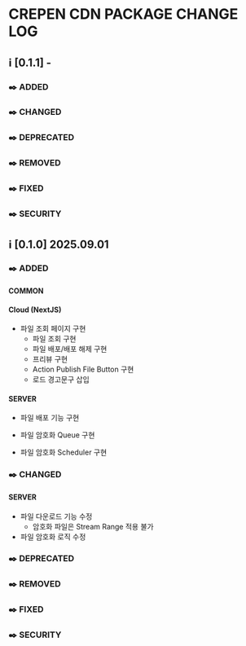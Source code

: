 # CREPEN CDN PACKAGE CHANGE LOG



## ℹ️ [0.1.1] -

### ✒️ ADDED

### ✒️ CHANGED

### ✒️ DEPRECATED

### ✒️ REMOVED

### ✒️ FIXED

### ✒️ SECURITY



## ℹ️ [0.1.0] 2025.09.01

### ✒️ ADDED

#### COMMON

#### Cloud (NextJS)
 - 파일 조회 페이지 구현
    - 파일 조회 구현
    - 파일 배포/배포 해제 구현
    - 프리뷰 구현
    - Action Publish File Button 구현
    - 로드 경고문구 삽입

#### SERVER
 - 파일 배포 기능 구현

 - 파일 암호화 Queue 구현
 - 파일 암호화 Scheduler 구현


### ✒️ CHANGED

#### SERVER
 - 파일 다운로드 기능 수정
    - 암호화 파일은 Stream Range 적용 불가
 - 파일 암호화 로직 수정

### ✒️ DEPRECATED


### ✒️ REMOVED


### ✒️ FIXED


### ✒️ SECURITY